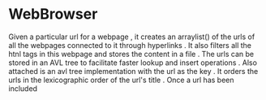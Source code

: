 # WebBrowser
Given a particular url for a webpage , it creates an arraylist() of the urls of all the webpages connected to it 
through hyperlinks . 
It also filters all the htnl tags in this webpage and stores the content in a file . 
The urls can be stored in an AVL tree to facilitate faster lookup and insert operations . 
Also attached is an avl tree implementation with the url as the key . It orders the urls in the lexicographic order
of the url's title . 
Once a url has been included 
